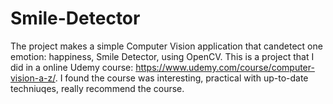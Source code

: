 # Smile-Detector
 ​The project make​s ​a​ ​simple​ ​Computer Vision​ ​application​ ​that​ ​can​ ​detect​ ​one​ ​emotion:​ ​happiness, ​Smile​ ​Detector, using OpenCV.
This is a project that I did in a online Udemy course: https://www.udemy.com/course/computer-vision-a-z/.
I found the course was interesting, practical with up-to-date techniuqes, really recommend the course.
